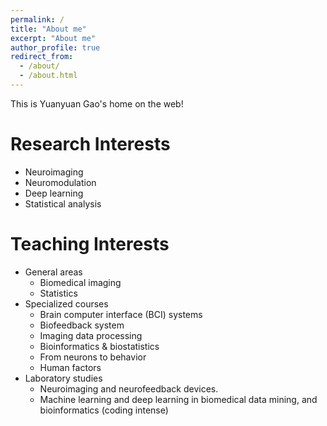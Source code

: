 ```yaml
---
permalink: /
title: "About me"
excerpt: "About me"
author_profile: true
redirect_from: 
  - /about/
  - /about.html
---
```


This is Yuanyuan Gao's home on the web!

Research Interests
======
* Neuroimaging
* Neuromodulation
* Deep learning
* Statistical analysis

Teaching Interests
======
* General areas
  * Biomedical imaging
  * Statistics
* Specialized courses
  * Brain computer interface (BCI) systems
  * Biofeedback system
  * Imaging data processing
  * Bioinformatics & biostatistics
  * From neurons to behavior
  * Human factors
* Laboratory studies
  * Neuroimaging and neurofeedback devices.
  * Machine learning and deep learning in biomedical data mining, and bioinformatics (coding intense)
